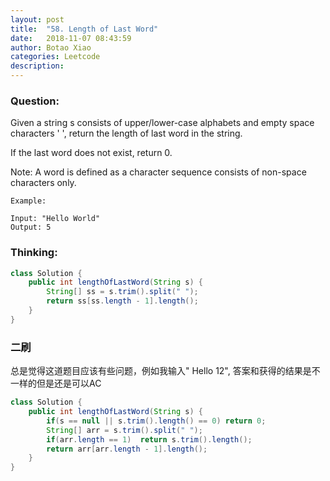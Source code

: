 ```yaml
---
layout: post
title:  "58. Length of Last Word"
date:   2018-11-07 08:43:59
author: Botao Xiao
categories: Leetcode
description:
---
```

### Question:
Given a string s consists of upper/lower-case alphabets and empty space characters ' ', return the length of last word in the string.

If the last word does not exist, return 0.

Note: A word is defined as a character sequence consists of non-space characters only.

```
Example:

Input: "Hello World"
Output: 5
```

### Thinking:

```Java
class Solution {
    public int lengthOfLastWord(String s) {
        String[] ss = s.trim().split(" ");
        return ss[ss.length - 1].length();
    }
}
```

### 二刷
总是觉得这道题目应该有些问题，例如我输入"    Hello 12", 答案和获得的结果是不一样的但是还是可以AC
```Java
class Solution {
    public int lengthOfLastWord(String s) {
        if(s == null || s.trim().length() == 0) return 0;
        String[] arr = s.trim().split(" ");
        if(arr.length == 1)  return s.trim().length();
        return arr[arr.length - 1].length();
    }
}
```
